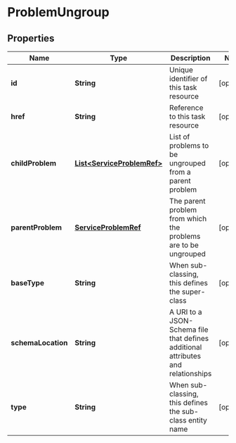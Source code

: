 
# ProblemUngroup

## Properties
Name | Type | Description | Notes
------------ | ------------- | ------------- | -------------
**id** | **String** | Unique identifier of this task resource |  [optional]
**href** | **String** | Reference to this task resource |  [optional]
**childProblem** | [**List&lt;ServiceProblemRef&gt;**](ServiceProblemRef.md) | List of problems to be ungrouped from a parent problem |  [optional]
**parentProblem** | [**ServiceProblemRef**](ServiceProblemRef.md) | The parent problem from which the problems are to be ungrouped |  [optional]
**baseType** | **String** | When sub-classing, this defines the super-class |  [optional]
**schemaLocation** | **String** | A URI to a JSON-Schema file that defines additional attributes and relationships |  [optional]
**type** | **String** | When sub-classing, this defines the sub-class entity name |  [optional]



